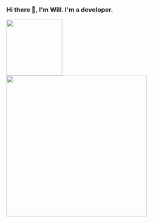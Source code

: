 ### Hi there 👋, I'm Will. I'm a developer.

<a href="https://github.com/flip-in">
  <img align="center" src="https://github-readme-stats.vercel.app/api/top-langs/?username=flip-in&langs_count=10&layout=compact&theme=dark&hide_title=true&hide_border=true&bg_color=0D1117&title_color=8B949E&icon_color=F8D866" height="147px" />
</a>

<a href="https://github.com/flip-in">
  <img align="center" src="https://github-readme-streak-stats.herokuapp.com/?user=flip-in&theme=tokyonight_duo&hide_border=true&ring=1F6FEB&fire=1F6FEB&currStreakNum=8B949E&sideNums=8B949E&currStreakLabel=8B949E&sideLabels=8B949E&dates=8B949E&border=0D1117&background=0D1117" width="370px" />
</a>

<!--
[![William's GitHub stats](https://github-readme-stats.vercel.app/api?username=flip-in)](https://github.com/flip-in/)
**flip-in/flip-in** is a ✨ _special_ ✨ repository because its `README.md` (this file) appears on your GitHub profile.

Here are some ideas to get you started:

- 🔭 I’m currently working on ...
- 🌱 I’m currently learning ...
- 👯 I’m looking to collaborate on ...
- 🤔 I’m looking for help with ...
- 💬 Ask me about ...
- 📫 How to reach me: ...
- 😄 Pronouns: ...
- ⚡ Fun fact: ...
-->

